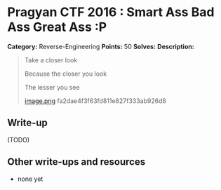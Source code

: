 # Pragyan CTF 2016 : Smart Ass Bad Ass Great Ass :P

**Category:** Reverse-Engineering
**Points:** 50
**Solves:** 
**Description:**

>  Take a closer look
> 
>  Because the closer you look
> 
>  The lesser you see
> 
>   [image.png](./image.png)  fa2dae4f3f63fd811e827f333ab926d8


## Write-up

(TODO)

## Other write-ups and resources

* none yet
